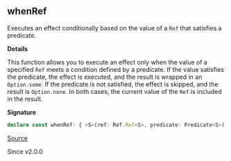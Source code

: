 ## whenRef

Executes an effect conditionally based on the value of a `Ref` that satisfies
a predicate.

**Details**

This function allows you to execute an effect only when the value of a
specified `Ref` meets a condition defined by a predicate. If the value
satisfies the predicate, the effect is executed, and the result is wrapped in
an `Option.some`. If the predicate is not satisfied, the effect is skipped,
and the result is `Option.none`. In both cases, the current value of the
`Ref` is included in the result.

**Signature**

```ts
declare const whenRef: { <S>(ref: Ref.Ref<S>, predicate: Predicate<S>): <A, E, R>(self: Effect<A, E, R>) => Effect<[S, Option.Option<A>], E, R>; <A, E, R, S>(self: Effect<A, E, R>, ref: Ref.Ref<S>, predicate: Predicate<S>): Effect<[S, Option.Option<A>], E, R>; }
```

[Source](https://github.com/Effect-TS/effect/tree/main/packages/effect/src/Effect.ts#L8597)

Since v2.0.0